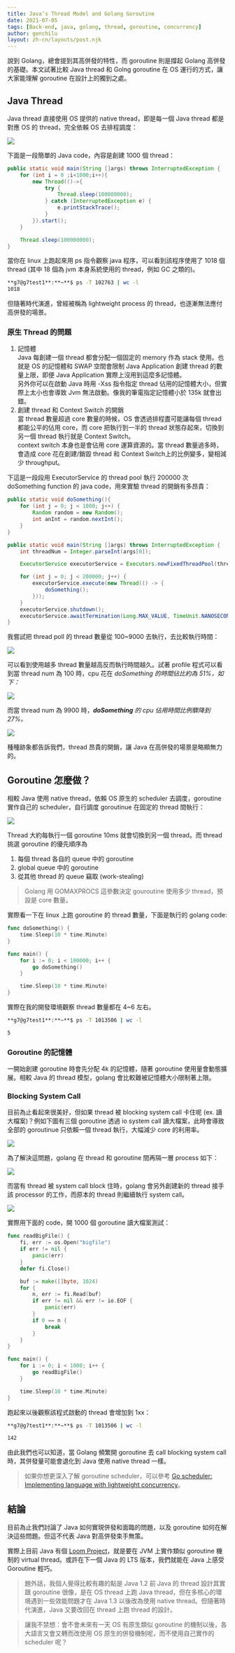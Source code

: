 ```yaml
---
title: Java’s Thread Model and Golang Goroutine
date: 2021-07-05
tags: [Back-end, java, golang, thread, goroutine, concurrency]
author: genchilu
layout: zh-cn/layouts/post.njk
---
```

<!-- summary -->
說到 Golang，總會提到其高併發的特性，而 goroutine 則是撐起 Golang 高併發的基礎。本文試著比較 Java thread 和 Golng goroutine 在 OS 運行的方式，讓大家能理解 goroutine 在設計上的獨到之處。
<!-- summary -->

## Java Thread

Java thread 直接使用 OS 提供的 native thread，即是每一個 Java thread 都是對應 OS 的 thread，完全依賴 OS 去排程調度：

![](/img/posts/genchilu/javas-thread-model-and-golang-goroutine/thread-model-os-thread.png)

下面是一段簡單的 Java code，內容是創建 1000 個 thread：

```java
public static void main(String []args) throws InterruptedException {
    for (int i = 0 ;i<1000;i++){
        new Thread(()->{
            try {
                Thread.sleep(100000000);
            } catch (InterruptedException e) {
                e.printStackTrace();
            }
        }).start();
    }

    Thread.sleep(100000000);
}
```

當你在 linux 上跑起來用 ps 指令觀察 java 程序，可以看到該程序使用了 1018 個 thread (其中 18 個為 jvm 本身系統使用的 thread，例如 GC 之類的)。

```bash
**g7@g7test1**:**~**$ ps -T 102763 | wc -l
1018
```

但隨著時代演進，曾經被稱為 lightweight process 的 thread，也逐漸無法應付高併發的場景。

### 原生 Thread 的問題

1.  記憶體  
    Java 每創建一個 thread 都會分配一個固定的 memory 作為 stack 使用。也就是 OS 的記憶體和 SWAP 空間會限制 Java Application 創建 thread 的數量上限，即便 Java Application 實際上沒用到這麼多記憶體。  
    另外你可以在啟動 Java 時用 -Xss 指令指定 thread 佔用的記憶體大小，但實際上太小也會導致 Jvm 無法啟動。像我的筆電指定記憶體小於 135k 就會出錯。
2.  創建 thread 和 Context Switch 的開銷  
    當 thread 數量超過 core 數量的時候，OS 會透過排程盡可能讓每個 thread 都能公平的佔用 core，而 core 把執行到一半的 thread 狀態存起來，切換到另一個 thread 執行就是 Context Switch。  
    context switch 本身也是會佔用 core 運算資源的。當 thread 數量過多時，會造成 core 花在創建/銷毀 thread 和 Context Switch上的比例變多，變相減少 throughput。

下這是一段段用 ExecutorService 的 thread pool 執行 200000 次 doSomething function 的 java code，用來實驗 thread 的開銷有多昂貴：

```java
public static void doSomething(){
    for (int j = 0; j < 1000; j++) {
        Random random = new Random();
        int anInt = random.nextInt();
    }
}

public static void main(String []args) throws InterruptedException {
    int threadNum = Integer.parseInt(args[0]);

    ExecutorService executorService = Executors.newFixedThreadPool(threadNum);

    for (int j = 0; j < 200000; j++) {
        executorService.execute(new Thread(() -> {
            doSomething();
        }));
    }
    executorService.shutdown();
    executorService.awaitTermination(Long.MAX_VALUE, TimeUnit.NANOSECONDS);
}
```

我嘗試把 thread poll 的 thread 數量從 100~9000 去執行，去比較執行時間：

![](/img/posts/genchilu/javas-thread-model-and-golang-goroutine/measure-thread-loading.png)

可以看到使用越多 thread 數量越高反而執行時間越久。試著 profile 程式可以看到當 thread num 為 100 時，cpu 花在 _doSomething 的時間佔比約為 51%，如下：_

![](/img/posts/genchilu/javas-thread-model-and-golang-goroutine/profile-thread-overhead-10.png)

而當 thread num 為 9900 時，**_doSomething_** _的 cpu 佔用時間比例驟降到 27%。_

![](/img/posts/genchilu/javas-thread-model-and-golang-goroutine/profile-thread-overhead-990.png)

種種跡象都告訴我們，thread 昂貴的開銷，讓 Java 在高併發的場景是略顯無力的。

## Goroutine 怎麼做？

相較 Java 使用 native thread，依賴 OS 原生的 scheduler 去調度，goroutine 實作自己的 scheduler，自行調度 goroutinue 在固定的 thread 間執行：

![](/img/posts/genchilu/javas-thread-model-and-golang-goroutine/go-scheduler-1.png)

Thread 大約每執行一個 goroutine 10ms 就會切換到另一個 thread。而 thread 挑選 goroutine 的優先順序為

1.  每個 thread 各自的 queue 中的 goroutine
2.  global queue 中的 goroutine
3.  從其他 thread 的 queue 竊取 (work-stealing)

> Golang 用 GOMAXPROCS 這參數決定 gouroutine 使用多少 thread，預設是 core 數量。

實際看一下在 linux 上跑 goroutine 的 thread 數量，下面是執行的 golang code:

```go
func doSomething() {
	time.Sleep(10 * time.Minute)
}

func main() {
	for i := 0; i < 100000; i++ {
		go doSomething()
	}

	time.Sleep(10 * time.Minute)
}
```

實際在我的開發環境觀察 thread 數量都在 4~6 左右。

```bash
**g7@g7test1**:**~**$ ps -T 1013506 | wc -l

5
```

### Goroutine 的記憶體

一開始創建 goroutine 時會先分配 4k 的記憶體，隨著 goroutine 使用量會動態擴展。相較 Java 的 thread 模型，golang 會比較難被記憶體大小限制著上限。

### Blocking System Call

目前為止看起來很美好，但如果 thread 被 blocking system call 卡住呢 (ex. 讀大檔案)？例如下圖有三個 goroutine 透過 io system call 讀大檔案，此時會導致全部的 goroutinue 只依賴一個 thread 執行，大幅減少 core 的利用率。

![](/img/posts/genchilu/javas-thread-model-and-golang-goroutine/blocking-system-call-1.png)

為了解決這問題，golang 在 thread 和 goroutine 間再隔一層 process 如下：

![](/img/posts/genchilu/javas-thread-model-and-golang-goroutine/blocking-system-call-2.png)

而當有 thread 被 system call block 住時，golang 會另外創建新的 thread 接手該 processor 的工作，而原本的 thread 則繼續執行 system call。

![](/img/posts/genchilu/javas-thread-model-and-golang-goroutine/blocking-system-call-3.png)

實際用下面的 code，開 1000 個 goroutine 讀大檔案測試：

```go
func readBigFile() {
	fi, err := os.Open("bigfile")
	if err != nil {
		panic(err)
	}
	defer fi.Close()

	buf := make([]byte, 1024)
	for {
		n, err := fi.Read(buf)
		if err != nil && err != io.EOF {
			panic(err)
		}
		if 0 == n {
			break
		}
	}
}

func main() {
	for i := 0; i < 1000; i++ {
		go readBigFile()
	}

	time.Sleep(10 * time.Minute)
}
```

跑起來以後觀察該程式啟動的 thread 會增加到 1xx：

```bash
**g7@g7test1**:**~**$ ps -T 1013506 | wc -l

142
```

由此我們也可以知道，當 Golang 頻繁開 goroutine 去 call blocking system call 時，其併發量可能會退化到 Java 使用 native thread 一樣。

> 如果你想更深入了解 goroutine scheduler，可以參考 [Go scheduler: Implementing language with lightweight concurrency](https://www.youtube.com/watch?v=-K11rY57K7k&t=316s&ab_channel=Hydra)。

## 結論

目前為止我們討論了 Java 如何實現併發和面臨的問題，以及 goroutine 如何在解決這些問題。但這不代表 Java 對高併發束手無策。

實際上目前 Java 有個 [Loom Project](https://blogs.oracle.com/javamagazine/going-inside-javas-project-loom-and-virtual-threads)，就是要在 JVM 上實作類似 goroutine 機制的 virtual thread。或許在下一個 Java 的 LTS 版本，我們就能在 Java 上感受 Goroutine 輕巧。

> 題外話，我個人覺得比較有趣的點是 Java 1.2 前 Java 的 thread 設計其實跟 goroutine 很像，是在 OS thread 上跑 Java thread，但在多核心的環境遇到一些效能問題才在 Java 1.3 以後改為使用 native thread。但隨著時代演進，Java 又要改回在 thread 上跑 thread 的設計。

> 讓我不禁想：會不會未來有一天 OS 有原生類似 goroutine 的機制以後，各大語言又會又轉而改使用 OS 原生的併發機制呢，而不使用自己實作的 scheduler 呢？

